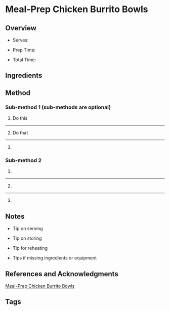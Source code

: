 # Meal-Prep Chicken Burrito Bowls

## Overview

- Serves:

- Prep Time:

- Total Time:

## Ingredients



## Method

### Sub-method 1 (sub-methods are optional)

1. Do this
---
2. Do that
---
3.

### Sub-method 2

1.
---
2.
---
3.

## Notes

- Tip on serving

- Tip on storing

- Tip for reheating

- Tips if missing ingredients or equipment

## References and Acknowledgments

[Meal-Prep Chicken Burrito Bowls](https://tasty.co/recipe/weekday-meal-prep-chicken-burrito-bowls)

## Tags


